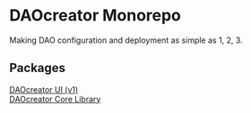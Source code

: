 # DAOcreator Monorepo

Making DAO configuration and deployment as simple as 1, 2, 3.

## Packages

[DAOcreator UI (v1)](./packages/ui_v1/README.md)  
[DAOcreator Core Library](./packages/lib/README.md)
